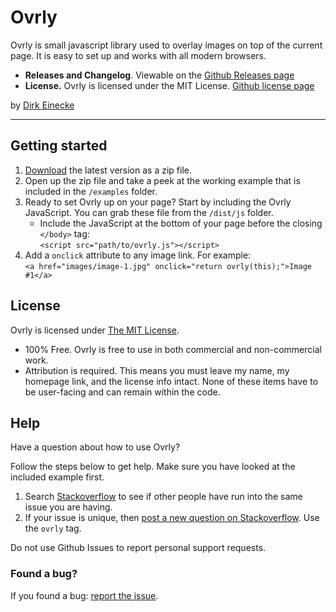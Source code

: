 # Ovrly

Ovrly is small javascript library used to overlay images on top of the current page. It is easy to set up and works with all modern browsers.

- **Releases and Changelog**. Viewable on the [Github Releases page](https://github.com/dirkeinecke/ovrly/releases)
- **License.** Ovrly is licensed under the MIT License. [Github license page](https://github.com/dirkeinecke/ovrly/blob/master/LICENSE)

by [Dirk Einecke](http://www.dirkeinecke.de)

---

## Getting started

1. [Download](https://github.com/dirkeinecke/ovrly/archive/master.zip) the latest version as a zip file.
2. Open up the zip file and take a peek at the working example that is included in the `/examples` folder.
3. Ready to set Ovrly up on your page? Start by including the Ovrly JavaScript. You can grab these file from the `/dist/js` folder.
   - Include the JavaScript at the bottom of your page before the closing `</body>` tag:  
     `<script src="path/to/ovrly.js"></script>`
3. Add a `onclick` attribute to any image link. For example:  
   `<a href="images/image-1.jpg" onclick="return ovrly(this);">Image #1</a>`
   
## License

Ovrly is licensed under [The MIT License](https://github.com/dirkeinecke/ovrly/blob/master/LICENSE).

* 100% Free. Ovrly is free to use in both commercial and non-commercial work.
* Attribution is required. This means you must leave my name, my homepage link, and the license info intact. None of these items have to be user-facing and can remain within the code.

## Help

Have a question about how to use Ovrly?

Follow the steps below to get help. Make sure you have looked at the included example first.

1. Search [Stackoverflow](http://stackoverflow.com/questions/tagged/ovrly) to see if other people have run into the same issue you are having.
2. If your issue is unique, then [post a new question on Stackoverflow](http://stackoverflow.com/questions/ask). Use the `ovrly` tag.

Do not use Github Issues to report personal support requests.

### Found a bug?

If you found a bug: [report the issue](https://github.com/dirkeinecke/ovrly/issues/new).

